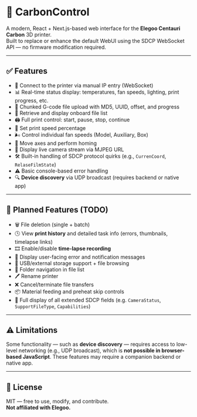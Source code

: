# 🚀 CarbonControl

A modern, React + Next.js-based web interface for the **Elegoo Centauri Carbon** 3D printer.  
Built to replace or enhance the default WebUI using the SDCP WebSocket API — no firmware modification required.

---

## ✅ Features

- 🔌 Connect to the printer via manual IP entry (WebSocket)
- 📊 Real-time status display: temperatures, fan speeds, lighting, print progress, etc.
- 📁 Chunked G-code file upload with MD5, UUID, offset, and progress
- 📂 Retrieve and display onboard file list
- 🖨️ Full print control: start, pause, stop, continue
- 🚀 Set print speed percentage
- 🌬️ Control individual fan speeds (Model, Auxiliary, Box)
- 🎯 Move axes and perform homing
- 🎥 Display live camera stream via MJPEG URL
- 🛠️ Built-in handling of SDCP protocol quirks (e.g., `CurrenCoord`, `RelaseFilmState`)
- ⚠️ Basic console-based error handling
- 🔍 **Device discovery** via UDP broadcast (requires backend or native app)

---

## 🧪 Planned Features (TODO)


- 🗑️ File deletion (single + batch)
- 🕓 View **print history** and detailed task info (errors, thumbnails, timelapse links)
- 🎞️ Enable/disable **time-lapse recording**
- 💬 Display user-facing error and notification messages
- 💾 USB/external storage support + file browsing
- 📁 Folder navigation in file list
- 🖊️ Rename printer
- ❌ Cancel/terminate file transfers
- 📦 Material feeding and preheat skip controls
- 🧩 Full display of all extended SDCP fields (e.g. `CameraStatus`, `SupportFileType`, `Capabilities`)

---

## ⚠️ Limitations

Some functionality — such as **device discovery** — requires access to low-level networking (e.g., UDP broadcast), which is **not possible in browser-based JavaScript**. These features may require a companion backend or native app.

---

## 📄 License

MIT — free to use, modify, and contribute.  
**Not affiliated with Elegoo.**
